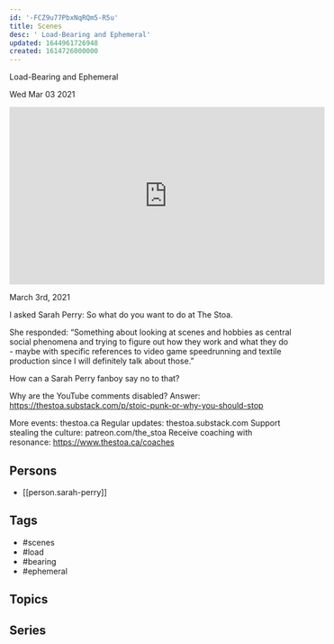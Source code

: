 ```yaml
---
id: '-FCZ9u77PbxNqRQm5-R5u'
title: Scenes
desc: ' Load-Bearing and Ephemeral'
updated: 1644961726948
created: 1614726000000
---
```



 Load-Bearing and Ephemeral

Wed Mar 03 2021

<iframe width="560" height="315" src="https://www.youtube.com/embed/EQZ7J0bKnHc" title="Scenes: Load-Bearing and Ephemeral w/ Sarah Perry" frameborder="0" allow="accelerometer; autoplay; clipboard-write; encrypted-media; gyroscope; picture-in-picture" allowfullscreen ></iframe>

March 3rd, 2021

I asked Sarah Perry: So what do you want to do at The Stoa.

She responded: “Something about looking at scenes and hobbies as central social phenomena and trying to figure out how they work and what they do - maybe with specific references to video game speedrunning and textile production since I will definitely talk about those.”

How can a Sarah Perry fanboy say no to that?

Why are the YouTube comments disabled? Answer: https://thestoa.substack.com/p/stoic-punk-or-why-you-should-stop

More events: thestoa.ca
Regular updates: thestoa.substack.com
Support stealing the culture: patreon.com/the_stoa
Receive coaching with resonance: https://www.thestoa.ca/coaches

## Persons

- [[person.sarah-perry]]

## Tags

- #scenes
- #load
- #bearing
- #ephemeral

## Topics



## Series



